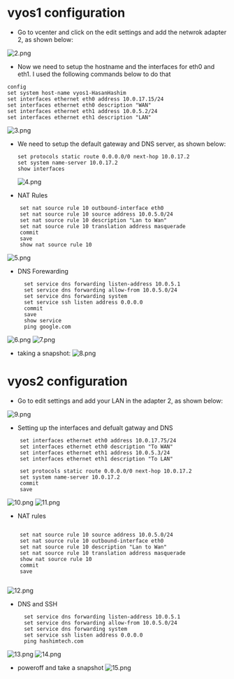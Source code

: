 # vyos1 configuration
* Go to vcenter and click on the edit settings and add the netwrok adapter 2, as shown below:

![2.png](./Images/2.png)

* Now we need to setup the hostname and the interfaces for eth0 and eth1. I used the following commands below to do that
```
config
set system host-name vyos1-HasanHashim
set interfaces ethernet eth0 address 10.0.17.15/24
set interfaces ethernet eth0 description "WAN"
set interfaces ethernet eth1 address 10.0.5.2/24
set interfaces ethernet eth1 description "LAN"

```
![3.png](./Images/3.png)

* We need to setup the default gateway and DNS server, as shown below:

  ```
  set protocols static route 0.0.0.0/0 next-hop 10.0.17.2
  set system name-server 10.0.17.2
  show interfaces  
  ```
  ![4.png](./Images/4.png)
* NAT Rules
```
    set nat source rule 10 outbound-interface eth0
    set nat source rule 10 source address 10.0.5.0/24
    set nat source rule 10 description "Lan to Wan"
    set nat source rule 10 translation address masquerade
    commit
    save
    show nat source rule 10
```
![5.png](./Images/5.png)
* DNS Forewarding
  ```
    set service dns forwarding listen-address 10.0.5.1
    set service dns forwarding allow-from 10.0.5.0/24
    set service dns forwarding system
    set service ssh listen address 0.0.0.0
    commit
    save
    show service
    ping google.com
  ```
![6.png](./Images/6.png)
![7.png](./Images/7.png)
* taking a snapshot:
  ![8.png](./Images/8.png)
# vyos2 configuration 
* Go to edit settings and add your LAN in the adapter 2, as shown below:

![9.png](./Images/9.png)

* Setting up the interfaces and defualt gatway and DNS
```
    set interfaces ethernet eth0 address 10.0.17.75/24
	set interfaces ethernet eth0 description "To WAN"
    set interfaces ethernet eth1 address 10.0.5.3/24
	set interfaces ethernet eth1 description "To LAN"
    
    set protocols static route 0.0.0.0/0 next-hop 10.0.17.2
    set system name-server 10.0.17.2
	commit
	save
```
![10.png](./Images/10.png)
![11.png](./Images/11.png)
* NAT rules
```
    
    set nat source rule 10 source address 10.0.5.0/24
	set nat source rule 10 outbound-interface eth0
	set nat source rule 10 description "Lan to Wan"
    set nat source rule 10 translation address masquerade
	show nat source rule 10
    commit
    save
    
```
![12.png](./Images/12.png)

* DNS and SSH
  ```
    set service dns forwarding listen-address 10.0.5.1
    set service dns forwarding allow-from 10.0.5.0/24
    set service dns forwarding system
    set service ssh listen address 0.0.0.0
    ping hashimtech.com
  ```
![13.png](./Images/13.png)
![14.png](./Images/14.png)

* poweroff and take a snapshot
  ![15.png](./Images/15.png)





















